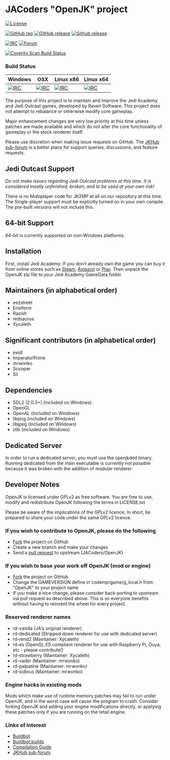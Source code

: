 # JACoders "OpenJK" project #

[![License](https://img.shields.io/github/license/JACoders/OpenJK.svg)](https://github.com/JACoders/OpenJK/blob/master/LICENSE.txt)

[![GitHub tag](https://img.shields.io/github/tag/JACoders/OpenJK.svg)](https://github.com/JACoders/OpenJK/tags)
[![GitHub release](https://img.shields.io/github/release/JACoders/OpenJK.svg)](https://github.com/Unvanquished/JACoders/OpenJK/latest)
[![Github release](https://img.shields.io/github/downloads/JACoders/OpenJK/latest/total.svg)](https://github.com/JACoders/OpenJK/releases/latest)

[![IRC](https://img.shields.io/badge/irc-%23JACoders-brightgreen.svg)](http://unic0rn.github.io/tiramisu/jacoders/)
[![Forum](https://img.shields.io/badge/forum-JKHub.org%20OpenJK-brightgreen.svg)](http://jkhub.org/forum/51-discussion/)

[![Coverity Scan Build Status](https://scan.coverity.com/projects/1153/badge.svg)](https://scan.coverity.com/projects/1153)

### Build Status ###

| Windows | OSX | Linux x86 | Linux x64 |
|---------|-----|-----------|-----------|
| [![IRC](https://img.shields.io/badge/build-Windows-blue.svg)](http://jk.xd.cm/builders/windows) | [ ![IRC](https://img.shields.io/badge/build-OSX-blue.svg)](http://jk.xd.cm/builders/osx) | [ ![IRC](https://img.shields.io/badge/build-Linux%20x86-blue.svg)](http://jk.xd.cm/builders/linux) | [ ![IRC](https://img.shields.io/badge/build-Linux%20x64-blue.svg)](http://jk.xd.cm/builders/linux-64) |

The purpose of this project is to maintain and improve the Jedi Academy and Jedi Outcast games, developed by Raven Software. This project does not attempt to rebalance or otherwise modify core gameplay.

Major enhancement changes are very low priority at this time unless patches are made available and which do not alter the core functionality of gameplay or the stock renderer itself.

Please use discretion when making issue requests on GitHub. The [JKHub sub-forum](http://jkhub.org/forum/51-discussion/) is a better place for support queries, discussions, and feature requests.

## Jedi Outcast Support ##

_Do not make issues regarding Jedi Outcast problems at this time. It is considered mostly unfinished, broken, and to be used at your own risk!_

There is no Multiplayer code for JK2MP at all on our repository at this time. The Single-player support must be explicitly turned on in your own compile. The pre-built versions will not include this.

## 64-bit Support

64-bit is currently supported on non-Windows platforms.

## Installation ##

First, install Jedi Academy. If you don't already own the game you can buy it from online stores such as [Steam](http://store.steampowered.com/app/6020/), [Amazon](http://www.amazon.com/Star-Wars-Jedi-Knight-Academy-Pc/dp/B0000A2MCN) or [Play](http://www.play.com/Games/PC/4-/127805/Star-Wars-Jedi-Knight-Jedi-Academy/Product.html?searchstring=jedi+academy&searchsource=0&searchtype=allproducts&urlrefer=search). Then unpack the OpenJK zip file to your Jedi Academy GameData folder.

## Maintainers (in alphabetical order) ##

* eezstreet
* Ensiform
* Razish
* redsaurus
* Xycaleth

## Significant contributors (in alphabetical order) ##

* exidl
* ImperatorPrime
* mrwonko
* Scooper
* Sil

## Dependencies ##

* SDL2 (2.0.3+) (included on Windows)
* OpenGL
* OpenAL (included on Windows)
* libpng (included on Windows)
* libjpeg (included on Windows)
* zlib (included on Windows)

## Dedicated Server ##

In order to run a dedicated server, you must use the openjkded binary. Running dedicated from the main executable is currently not possible because it was broken with the addition of modular renderer.

## Developer Notes ##

OpenJK is licensed under GPLv2 as free software. You are free to use, modify and redistribute OpenJK following the terms in LICENSE.txt.

Please be aware of the implications of the GPLv2 licence. In short, be prepared to share your code under the same GPLv2 licence.

### If you wish to contribute to OpenJK, please do the following ###
* [Fork](https://github.com/JACoders/OpenJK/fork) the project on GitHub
* Create a new branch and make your changes
* Send a [pull request](https://help.github.com/articles/creating-a-pull-request) to upstream (JACoders/OpenJK)

### If you wish to base your work off OpenJK (mod or engine) ###
* [Fork](https://github.com/JACoders/OpenJK/fork) the project on GitHub
* Change the GAMEVERSION define in codemp/game/g_local.h from "OpenJK" to your project name
* If you make a nice change, please consider back-porting to upstream via pull request as described above. This is so everyone benefits without having to reinvent the wheel for every project.

### Reserved renderer names ###
* rd-vanilla (JA's original renderer)
* rd-dedicated (Stripped down renderer for use with dedicated server)
* rd-rend2 (Maintainer: Xycaleth)
* rd-es (OpenGL ES compliant renderer for use with Raspberry Pi, Ouya, etc - please contribute!)
* rd-strawberry (Maintainer: Xycaleth)
* rd-vader (Maintainer: mrwonko)
* rd-palpatine (Maintainer: mrwonko)
* rd-sidious (Maintainer: mrwonko)

### Engine hacks in existing mods ###
Mods which make use of runtime memory patches may fail to run under OpenJK, and in the worst case will cause the program to crash. Consider forking OpenJK and adding your engine modifications directly, or applying these patches only if you are running on the retail engine.

### Links of Interest ###
* [Buildbot](http://jk.xd.cm/)
* [Buildbot builds](http://builds.openjk.org/)
* [Compilation Guide](https://github.com/JACoders/OpenJK/wiki/Compilation-guide)
* [JKHub sub-forum](http://jkhub.org/forum/51-discussion/)
